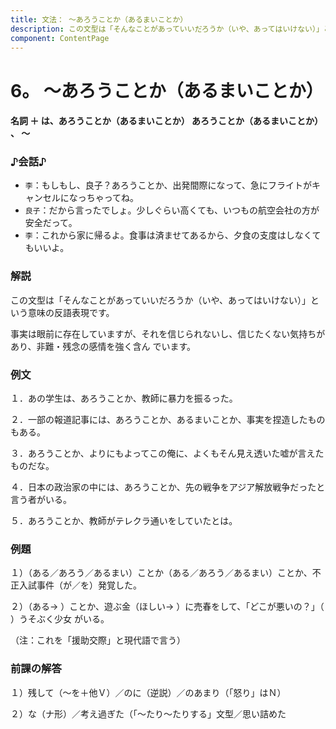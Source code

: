 ```yaml
---
title: 文法： ～あろうことか（あるまいことか）
description: この文型は「そんなことがあっていいだろうか（いや、あってはいけない）」という意味の反語表現です。事実は眼前に存在していますが、それを信じられないし、信じたくない気持ちがあり、非難・残念の感情を強く含ん でいます。
component: ContentPage
---
```



# 6。 ～あろうことか（あるまいことか）
#### 名詞 ＋ は、あろうことか（あるまいことか） あろうことか（あるまいことか） 、 ～

### ♪会話♪
- `李`：もしもし、良子？あろうことか、出発間際になって、急にフライトがキャンセルになっちゃってね。
- `良子`：だから言ったでしょ。少しぐらい高くても、いつもの航空会社の方が安全だって。
- `李`：これから家に帰るよ。食事は済ませてあるから、夕食の支度はしなくてもいいよ。

### 解説
この文型は「そんなことがあっていいだろうか（いや、あってはいけない）」という意味の反語表現です。

事実は眼前に存在していますが、それを信じられないし、信じたくない気持ちがあり、非難・残念の感情を強く含ん でいます。

### 例文
１．あの学生は、あろうことか、教師に暴力を振るった。

２．一部の報道記事には、あろうことか、あるまいことか、事実を捏造したものもある。

３．あろうことか、よりにもよってこの俺に、よくもそん見え透いた嘘が言えたものだな。

４．日本の政治家の中には、あろうことか、先の戦争をアジア解放戦争だったと言う者がいる。

５．あろうことか、教師がテレクラ通いをしていたとは。


### 例題
１）（ある／あろう／あるまい）ことか（ある／あろう／あるまい）ことか、不正入試事件（が／を）発覚した。

２）（ある→ ）ことか、遊ぶ金（ほしい→ ）に売春をして、「どこが悪いの？」（ ）うそぶく少女
がいる。

（注：これを「援助交際」と現代語で言う）  

### 前課の解答
１）残して（～を＋他Ｖ）／のに（逆説）／のあまり（「怒り」はＮ）

２）な（ナ形）／考え過ぎた（「～たり～たりする」文型／思い詰めた
